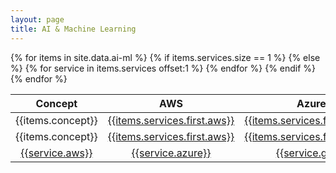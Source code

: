 ```yaml
---
layout: page
title: AI & Machine Learning
---
```


<table>
 <thead>
  <tr>
   <th>Concept</th>
   <th>AWS</th>
   <th>Azure</th>
   <th>GCP</th>
  </tr>
 </thead>
 <tbody>
  {% for items in site.data.ai-ml %}
  {% if  items.services.size == 1 %}
   <tr>
    <td>{{items.concept}}</td>
    <td><a href="{{items.services.first.aws-url}}">{{items.services.first.aws}}</a></td>
    <td><a href="{{items.services.first.azure-url}}">{{items.services.first.azure}}</a></td>
    <td><a href="{{items.services.first.gcp-url}}">{{items.services.first.gcp}}</a></td>
   </tr>
  {% else %}
   <tr>
    <td rowspan="{{items.services.size}}">{{items.concept}}</td>
    <td style="text-align: center; vertical-align: middle;"><a href="{{items.services.first.aws-url}}">{{items.services.first.aws}}</a></td>
    <td style="text-align: center; vertical-align: middle;"><a href="{{items.services.first.azure-url}}">{{items.services.first.azure}}</a></td>
    <td style="text-align: center; vertical-align: middle;"><a href="{{items.services.first.gcp-url}}">{{items.services.first.gcp}}</a></td>
   </tr>
  {% for service in items.services offset:1 %}
   <tr>
    <td style="text-align: center; vertical-align: middle;"><a href="{{service.aws-url}}">{{service.aws}}</a></td>
    <td style="text-align: center; vertical-align: middle;"><a href="{{service.azure-url}}">{{service.azure}}</a></td>
    <td style="text-align: center; vertical-align: middle;"><a href="{{service.gcp-url}}">{{service.gcp}}</a></td>
   </tr>
  {% endfor %}
  {% endif %}
  {% endfor %}
 </tbody>
</table>
